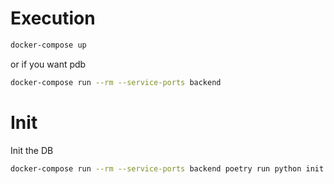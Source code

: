 # Execution

```bash
docker-compose up
```

or if you want pdb

```bash
docker-compose run --rm --service-ports backend
```

# Init

Init the DB

```bash
docker-compose run --rm --service-ports backend poetry run python init.py
```
